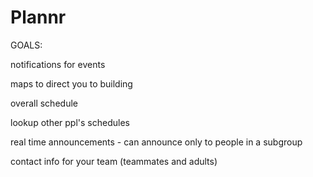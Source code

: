 # Plannr

GOALS:

notifications for events

maps to direct you to building

overall schedule

lookup other ppl's schedules

real time announcements - can announce only to people in a subgroup

contact info for your team (teammates and adults)
